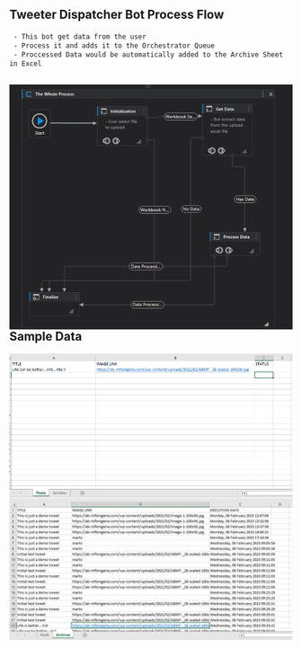 ## Tweeter Dispatcher Bot Process Flow
``````
 - This bot get data from the user
 - Process it and adds it to the Orchestrator Queue
 - Proccessed Data would be automatically added to the Archive Sheet in Excel
 
``````
<img style="float: right;" src="Assets/dispatcher_main.PNG" alt="process flow" />

## Sample Data
<img style="float: right;" src="Assets/SampleData.PNG" alt="sample data" />
<img style="float: right;" src="Assets/SampleData2.PNG" alt="sample data" />



